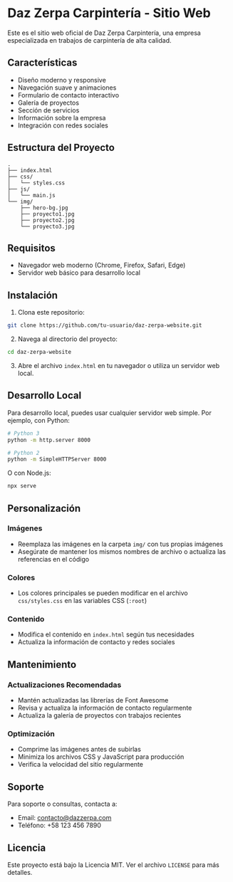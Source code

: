 # Daz Zerpa Carpintería - Sitio Web

Este es el sitio web oficial de Daz Zerpa Carpintería, una empresa especializada en trabajos de carpintería de alta calidad.

## Características

- Diseño moderno y responsive
- Navegación suave y animaciones
- Formulario de contacto interactivo
- Galería de proyectos
- Sección de servicios
- Información sobre la empresa
- Integración con redes sociales

## Estructura del Proyecto

```
.
├── index.html
├── css/
│   └── styles.css
├── js/
│   └── main.js
└── img/
    ├── hero-bg.jpg
    ├── proyecto1.jpg
    ├── proyecto2.jpg
    └── proyecto3.jpg
```

## Requisitos

- Navegador web moderno (Chrome, Firefox, Safari, Edge)
- Servidor web básico para desarrollo local

## Instalación

1. Clona este repositorio:
```bash
git clone https://github.com/tu-usuario/daz-zerpa-website.git
```

2. Navega al directorio del proyecto:
```bash
cd daz-zerpa-website
```

3. Abre el archivo `index.html` en tu navegador o utiliza un servidor web local.

## Desarrollo Local

Para desarrollo local, puedes usar cualquier servidor web simple. Por ejemplo, con Python:

```bash
# Python 3
python -m http.server 8000

# Python 2
python -m SimpleHTTPServer 8000
```

O con Node.js:

```bash
npx serve
```

## Personalización

### Imágenes
- Reemplaza las imágenes en la carpeta `img/` con tus propias imágenes
- Asegúrate de mantener los mismos nombres de archivo o actualiza las referencias en el código

### Colores
- Los colores principales se pueden modificar en el archivo `css/styles.css` en las variables CSS (`:root`)

### Contenido
- Modifica el contenido en `index.html` según tus necesidades
- Actualiza la información de contacto y redes sociales

## Mantenimiento

### Actualizaciones Recomendadas
- Mantén actualizadas las librerías de Font Awesome
- Revisa y actualiza la información de contacto regularmente
- Actualiza la galería de proyectos con trabajos recientes

### Optimización
- Comprime las imágenes antes de subirlas
- Minimiza los archivos CSS y JavaScript para producción
- Verifica la velocidad del sitio regularmente

## Soporte

Para soporte o consultas, contacta a:
- Email: contacto@dazzerpa.com
- Teléfono: +58 123 456 7890

## Licencia

Este proyecto está bajo la Licencia MIT. Ver el archivo `LICENSE` para más detalles. 